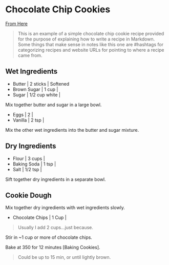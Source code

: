 # Chocolate Chip Cookies

[From Here](https://github.com/cnstoll/Grocery-Recipe-Format)

> This is an example of a simple chocolate chip cookie recipe provided for the purpose of explaining how to write a recipe in Markdown. Some things that make sense in notes like this one are #hashtags for categorizing recipes and website URLs for pointing to where a recipe came from.

## Wet Ingredients

- Butter | 2 sticks | Softened
- Brown Sugar | 1 cup | 
- Sugar | 1/2 cup white | 

Mix together butter and sugar in a large bowl.

- Eggs | 2 | 
- Vanilla | 2 tsp | 

Mix the other wet ingredients into the butter and sugar mixture.

## Dry Ingredients

- Flour | 3 cups | 
- Baking Soda | 1 tsp | 
- Salt | 1/2 tsp | 

Sift together dry ingredients in a separate bowl.

## Cookie Dough

Mix together dry ingredients with wet ingredients slowly.

- Chocolate Chips | 1 Cup | 

> Usually I add 2 cups...just because.

Stir in ~1 cup or more of chocolate chips.

Bake at 350 for 12 minutes [Baking Cookies].

> Could be up to 15 min, or until lightly brown.